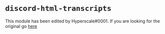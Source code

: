 # `discord-html-transcripts`

This module has been edited by Hyperscale#0001. If you are looking for the original go [here](https://www.npmjs.com/package/discord-html-transcripts)